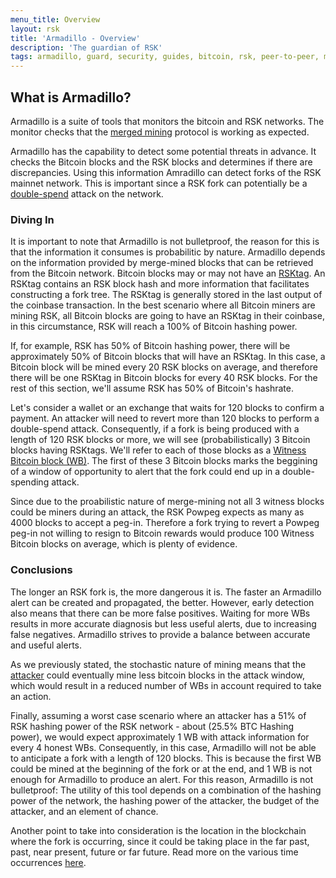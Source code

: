 ```yaml
---
menu_title: Overview
layout: rsk
title: 'Armadillo - Overview'
description: 'The guardian of RSK'
tags: armadillo, guard, security, guides, bitcoin, rsk, peer-to-peer, merged-mining, blockchain
---
```



## What is Armadillo?

Armadillo is a suite of tools that monitors the bitcoin and RSK networks. The monitor checks that the [merged mining](https://mining.rsk.co/) protocol is working as expected.

Armadillo has the capability to detect some potential threats in advance.
It checks the Bitcoin blocks and the RSK blocks and determines if there are discrepancies. Using this information Amradillo can detect forks of the RSK mainnet network.
This is important since a RSK fork can potentially be a [double-spend](https://en.wikipedia.org/wiki/Double-spending) attack on the network.

### Diving In

It is important to note that Armadillo is not bulletproof,
the reason for this is that the information it consumes is probabilitic by nature.
Armadillo depends on the information provided by merge-mined blocks that can be retrieved from the Bitcoin network.
Bitcoin blocks may or may not have an [RSKtag](/guides/armadillo/glossary/#rsktag/). An RSKtag contains an RSK block hash and more information that facilitates constructing a fork tree. The RSKtag is generally stored in the last output of the coinbase transaction.
In the best scenario where all Bitcoin miners are mining RSK, all Bitcoin blocks are going to have an RSKtag in their coinbase,
in this circumstance, RSK will reach a 100% of Bitcoin hashing power.

If, for example, RSK has 50% of Bitcoin hashing power, there will be approximately 50% of Bitcoin blocks that will have an RSKtag.
In this case, a Bitcoin block will be mined every 20 RSK blocks on average, and therefore there will be one RSKtag in Bitcoin blocks for every 40 RSK blocks. For the rest of this section, we'll assume RSK has 50% of Bitcoin's hashrate.

Let's consider a wallet or an exchange that waits for 120 blocks to confirm a payment. An attacker will need to revert more than 120 blocks to perform a double-spend attack. 
Consequently, if a fork is being produced with a length of 120 RSK blocks or more,
we will see (probabilistically) 3 Bitcoin blocks having RSKtags. We'll refer to each of those blocks as a [Witness Bitcoin block (WB)](/guides/armadillo/glossary/#witness-bitcoin-block/). The first of these 3 Bitcoin blocks marks the beggining of a window of opportunity to alert that the fork could end up in a double-spending attack.

Since due to the proabilistic nature of merge-mining not all 3 witness blocks could be miners during an attack, the RSK Powpeg expects as many as 4000 blocks to accept a peg-in. Therefore a fork trying to revert a Powpeg peg-in not willing to resign to Bitcoin rewards would produce 100 Witness Bitcoin blocks on average, which is plenty of evidence. 

### Conclusions

The longer an RSK fork is, the more dangerous it is. The faster an Armadillo alert can be created and propagated, the better. However, early detection also means that there can be more false positives. Waiting for more WBs results in more accurate diagnosis but less useful alerts, due to increasing false negatives.
Armadillo strives to provide a balance between accurate and useful alerts.

As we previously stated, the stochastic nature of mining means that 
the [attacker](https://www.investopedia.com/terms/1/51-attack.asp) could eventually mine less bitcoin blocks in the attack window,
which would result in a reduced number of WBs in account required to take an action.

Finally, assuming a worst case scenario where an attacker has a 51% of RSK hashing power of the RSK network - about (25.5% BTC Hashing power),
we would expect approximately 1 WB with attack information for every 4 honest WBs.
Consequently, in this case, Armadillo will not be able to anticipate a fork with a length of 120 blocks.
This is because the first WB could be mined at the beginning of the fork or at the end, and 1 WB is not enough for Armadillo to produce an alert.
For this reason, Armadillo is not bulletproof: The utility of this tool depends on a combination of the hashing power of the network, the hashing power of the attacker, the budget of the attacker, and an element of chance.

Another point to take into consideration is the location in the blockchain where the fork is occurring,
since it could be taking place in the far past, past, near present,
future or far future.
Read more on the various time occurrences [here](/guides/armadillo/network-under-attack/#what-is-a-fork/).
